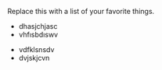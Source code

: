 Replace this with a list of your favorite things.

- dhasjchjasc
- vhfısbdıswv

* vdfklsnsdv
* dvjskjcvn
